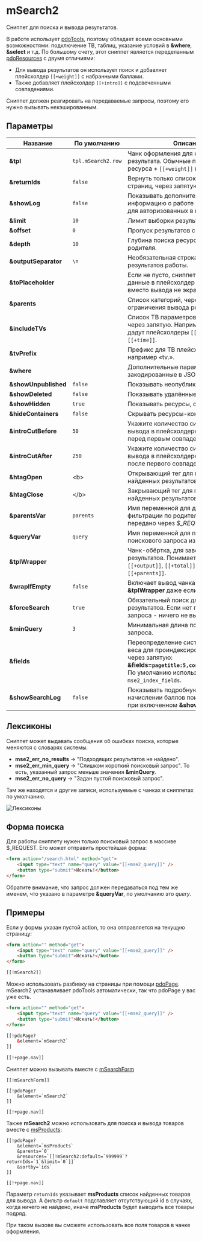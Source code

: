 # mSearch2

Сниппет для поиска и вывода результатов.

В работе использует [pdoTools][1], поэтому обладает всеми основными возможностями: подключение ТВ, таблиц, указание условий в **&where**, **&select** и т.д.
По большому счету, этот сниппет является переделанным [pdoResources][2] с двумя отличиями:

* Для вывода результатов он использует поиск и добавляет плейсхолдер `[[+weight]]` с набранными баллами.
* Также добавляет плейсхолдер `[[+intro]]` с подсвеченными совпадениями.

Сниппет должен реагировать на передаваемые запросы, поэтому его нужно вызывать некэшированным.

## Параметры

| Название             | По умолчанию     | Описание                                                                                                                                                                            |
|----------------------|------------------|-------------------------------------------------------------------------------------------------------------------------------------------------------------------------------------|
| **&tpl**             | `tpl.mSearch2.row` | Чанк оформления для каждого результата. Обычные плейсхолдеры ресурса + `[[+weight]]` и `[[+intro]]`.                                                                                |
| **&returnIds**       | `false`            | Вернуть только список id подходящих страниц, через запятую.                                                                                                                         |
| **&showLog**         | `false`            | Показывать дополнительную информацию о работе сниппета. Только для авторизованных в контекте «mgr».                                                                                 |
| **&limit**           | `10`               | Лимит выборки результатов.                                                                                                                                                          |
| **&offset**          | `0`                | Пропуск результатов с начала выборки.                                                                                                                                               |
| **&depth**           | `10`               | Глубина поиска ресурсов от каждого родителя.                                                                                                                                        |
| **&outputSeparator** | `\n`               | Необязательная строка для разделения результатов работы.                                                                                                                            |
| **&toPlaceholder**   |                  | Если не пусто, сниппет сохранит все данные в плейсхолдер с этим именем, вместо вывода не экран.                                                                                     |
| **&parents**         |                  | Список категорий, через запятую, для ограничения вывода результатов.                                                                                                                |
| **&includeTVs**      |                  | Список ТВ параметров для выборки, через запятую. Например: «action,time» дадут плейсхолдеры `[[+action]]` и `[[+time]]`.                                                            |
| **&tvPrefix**        |                  | Префикс для ТВ плейсхолдеров, например «tv.».                                                                                                                                       |
| **&where**           |                  | Дополнительные параметры выборки, закодированные в JSON.                                                                                                                            |
| **&showUnpublished** | `false`            | Показывать неопубликованные товары.                                                                                                                                                 |
| **&showDeleted**     | `false`            | Показывать удалённые ресурсы.                                                                                                                                                       |
| **&showHidden**      | `true`             | Показывать ресурсы, скрытые в меню.                                                                                                                                                 |
| **&hideContainers**  | `false`            | Скрывать ресурсы-контейнеры.                                                                                                                                                        |
| **&introCutBefore**  | `50`               | Укажите количество символов для вывода в плейсхолдере `[[+intro]]` перед первым совпадением в тексте.                                                                               |
| **&introCutAfter**   | `250`              | Укажите количество символов для вывода в плейсхолдере `[[+intro]]` после первого совпадения в тексте.                                                                               |
| **&htagOpen**        | &lt;b&gt;        | Открывающий тег для подсветки найденных результатов в `[[+intro]]`.                                                                                                                 |
| **&htagClose**       | &lt;/b&gt;       | Закрывающий тег для подсветки найденных результатов в `[[+intro]]`.                                                                                                                 |
| **&parentsVar**      | `parents`          | Имя переменной для дополнительной фильтрации по родителям. Может быть передано через *$_REQUEST*.                                                                                   |
| **&queryVar**        | `query`            | Имя переменной для получения поискового запроса из $_REQUEST.                                                                                                                       |
| **&tplWrapper**      |                  | Чанк-обёртка, для заворачивания всех результатов. Понимает плейсхолдеры: `[[+output]]`, `[[+total]]`, `[[+query]]` и `[[+parents]]`.                                                |
| **&wrapIfEmpty**     | `false`            | Включает вывод чанка-обертки **&tplWrapper** даже если результатов нет.                                                                                                             |
| **&forceSearch**     | `true`             | Обязательный поиск для вывода результатов. Если нет поискового запроса - ничего не выводится.                                                                                       |
| **&minQuery**        | `3`                | Минимальная длина поискового запроса.                                                                                                                                               |
| **&fields**          |                  | Переопределение системной настройки веса для проиндексированных полей, через запятую: **&fields=`pagetitle:5,content:3,comment:1`**. По умолчанию используется `mse2_index_fields`. |
| **&showSearchLog**   | `false`            | Показывать подробную информацию о начислении баллов поиска ресурсам при включенном **&showLog**.                                                                                    |

## Лексиконы

Сниппет может выдавать сообщения об ошибках поиска, которые меняются с словарях системы.

* **mse2_err_no_results** &rarr; "Подходящих результатов не найдено".
* **mse2_err_min_query** &rarr; "Слишком короткий поисковый запрос". То есть, указанный запрос меньше значения **&minQuery**.
* **mse2_err_no_query** &rarr; "Задан пустой поисковый запрос".

Там же находятся и другие записи, используемые с чанках и сниппетах по умолчанию.

![Лексиконы](https://file.modx.pro/files/2/e/b/2eb17463d4da9ddaa25bb0f80f197d8c.png)

## Форма поиска

Для работы сниппету нужен только поисковый запрос в массиве $_REQUEST. Его может отправить простейшая форма:

```html
<form action="/search.html" method="get">
    <input type="text" name="query" value="[[+mse2_query]]" />
    <button type="submit">Искать!</button>
</form>
```

Обратите внимание, что запрос должен передаваться под тем же именем, что указано в параметре **&queryVar**, по умолчанию это *query*.

## Примеры

Если у формы указан пустой action, то она отправляется на текущую страницу:

```html
<form action="" method="get">
    <input type="text" name="query" value="[[+mse2_query]]" />
    <button type="submit">Искать!</button>
</form>

[[!mSearch2]]
```

Можно использовать разбивку на страницы при помощи [pdoPage][3]. mSearch2 устанавливает pdoTools автоматически, так что pdoPage у вас уже есть.

```html
<form action="" method="get">
    <input type="text" name="query" value="[[+mse2_query]]" />
    <button type="submit">Искать!</button>
</form>

[[!pdoPage?
    &element=`mSearch2`
]]

[[!+page.nav]]
```

Сниппет можно вызывать вместе с [mSearchForm][4]

```modx
[[!mSearchForm]]

[[!pdoPage?
    &element=`mSearch2`
]]

[[!+page.nav]]
```

Также **mSearch2** можно использовать для поиска и вывода товаров вместе с [msProducts][5]:

```modx
[[!pdoPage?
    &element=`msProducts`
    &parents=`0`
    &resources=`[[!mSearch2:default=`999999`?returnIds=`1`&limit=`0`]]`
    &sortby=`ids`
]]

[[!+page.nav]]
```

Параметр `returnIds` указывает **msProducts** список найденных товаров для вывода.
А фильтр `default` подставляет отсутствующий id в случаях, когда ничего не найдено, иначе **msProducts** будет выводить все товары подряд.

При таком вызове вы сможете использовать все поля товаров в чанке оформления.

[1]: /ru/01_Компоненты/01_pdoTools
[2]: /ru/01_Компоненты/01_pdoTools/01_Сниппеты/01_pdoResources.md
[3]: /ru/01_Компоненты/01_pdoTools/01_Сниппеты/03_pdoPage.md
[4]: /ru/01_Компоненты/03_mSearch2/01_Сниппеты/03_mSearchForm.md
[5]: /ru/01_Компоненты/02_miniShop2/02_Сниппеты/01_msProducts.md
